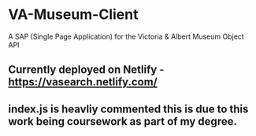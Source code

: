 # VA-Museum-Client
A SAP (Single Page Application) for the Victoria &amp; Albert Museum Object API

## Currently deployed on Netlify - https://vasearch.netlify.com/

## index.js is heavliy commented this is due to this work being coursework as part of my degree.
